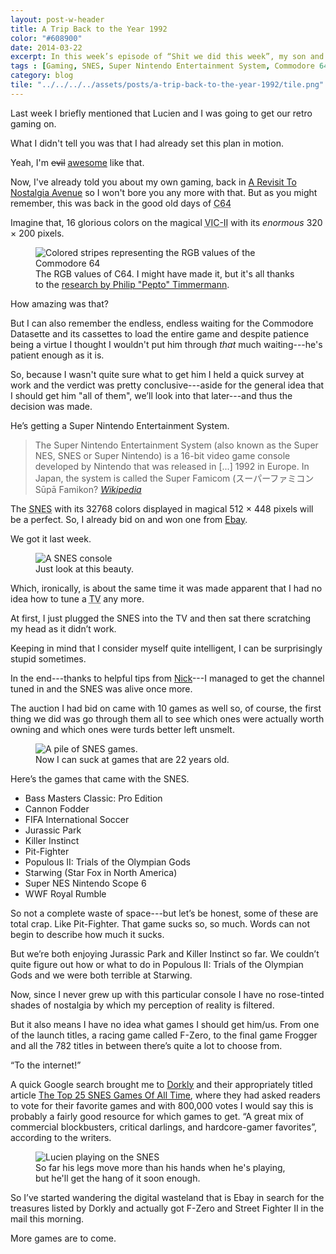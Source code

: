 ```yaml
---
layout: post-w-header
title: A Trip Back to the Year 1992
color: "#608900"
date: 2014-03-22
excerpt: In this week’s episode of “Shit we did this week”, my son and I go back to the year of 1992 to experience some good old fashion gaming.
tags : [Gaming, SNES, Super Nintendo Entertainment System, Commodore 64, C64, Killer Instinct, Jurassic Park, The Abominable Weekly Update]
category: blog
tile: "../../../../assets/posts/a-trip-back-to-the-year-1992/tile.png"
---
```

Last week I briefly mentioned that Lucien and I was going to get our retro gaming on.

What I didn't tell you was that I had already set this plan in motion.

Yeah, I'm <del>evil</del> <ins>awesome</ins> like that.

Now, I've already told you about my own gaming, back in [A Revisit To Nostalgia Avenue][revisit] so I won't bore you any more with that. But as you might remember, this was back in the good old days of <abbr title="Commodore 64">C64</abbr>

Imagine that, 16 glorious colors on the magical <abbr title="MOS Technology VIC-II">VIC-II</abbr> with its *enormous* 320 × 200 pixels.

<div>
<figure>
	<img src="../../../../assets/posts/a-trip-back-to-the-year-1992/c64-color-palette-rgb.png" alt="Colored stripes representing the RGB values of the Commodore 64">
	<figcaption>The RGB values of C64. I might have made it, but it's all thanks to the <a href="http://www.pepto.de/projects/colorvic/">research by Philip "Pepto" Timmermann</a>.</figcaption>
</figure>
</div>

How amazing was that?

But I can also remember the endless, endless waiting for the Commodore Datasette and its cassettes to load the entire game and despite patience being a virtue I thought I wouldn't put him through *that* much waiting---he's patient enough as it is.

So, because I wasn't quite sure what to get him I held a quick survey at work and the verdict was pretty conclusive---aside for the general idea that I should get him "all of them", we’ll look into that later---and thus the decision was made.

He’s getting a Super Nintendo Entertainment System.

>The Super Nintendo Entertainment System (also known as the Super NES, SNES or Super Nintendo) is a 16-bit video game console developed by Nintendo that was released in [...] 1992 in Europe. In Japan, the system is called the Super Famicom (スーパーファミコン Sūpā Famikon? <cite>[Wikipedia][wiki-snes]</cite>

The <abbr title="Super Nintendo Entertainment System">SNES</abbr> with its 32768 colors displayed in magical 512 × 448 pixels will be a perfect. So, I already bid on and won one from [Ebay][ebay].

We got it last week.

<div>
<figure>
	<img src="../../../../assets/posts/a-trip-back-to-the-year-1992/snes-console.jpg" alt="A SNES console">
	<figcaption>Just look at this beauty.</figcaption>
</figure>
</div>

Which, ironically, is about the same time it was made apparent that I had no idea how to tune a <abbr title="Television">TV</abbr> any more.

At first, I just plugged the SNES into the TV and then sat there scratching my head as it didn’t work.

Keeping in mind that I consider myself quite intelligent, I can be surprisingly stupid sometimes.

In the end---thanks to helpful tips from [Nick][nick]---I managed to get the channel tuned in and the SNES was alive once more.

The auction I had bid on came with 10 games as well so, of course, the first thing we did was go through them all to see which ones were actually worth owning and which ones were turds better left unsmelt.

<div>
<figure>
	<img src="../../../../assets/posts/a-trip-back-to-the-year-1992/snes-games.jpg" alt="A pile of SNES games.">
	<figcaption>Now I can suck at games that are 22 years old.</figcaption>
</figure>
</div>

Here’s the games that came with the SNES.

- Bass Masters Classic: Pro Edition
- Cannon Fodder
- FIFA International Soccer
- Jurassic Park
- Killer Instinct
- Pit-Fighter
- Populous II: Trials of the Olympian Gods
- Starwing (Star Fox in North America)
- Super NES Nintendo Scope 6
- WWF Royal Rumble

So not a complete waste of space---but let’s be honest, some of these are total crap. Like Pit-Fighter. That game sucks so, so much. Words can not begin to describe how much it sucks.

But we’re both enjoying Jurassic Park and Killer Instinct so far. We couldn’t quite figure out how or what to do in Populous II: Trials of the Olympian Gods and we were both terrible at Starwing.

Now, since I never grew up with this particular console I have no rose-tinted shades of nostalgia by which my perception of reality is filtered.

But it also means I have no idea what games I should get him/us. From one of the launch titles, a racing game called F-Zero, to the final game Frogger and all the 782 titles in between there’s quite a lot to choose from.

“To the internet!”

A quick Google search brought me to [Dorkly][dorkly] and their appropriately titled article [The Top 25 SNES Games Of All Time][dorkly2], where they had asked readers to vote for their favorite games and with 800,000 votes I would say this is probably a fairly good resource for which games to get. “A great mix of commercial blockbusters, critical darlings, and hardcore-gamer favorites”, according to the writers.

<div>
<figure>
	<img src="../../../../assets/posts/a-trip-back-to-the-year-1992/lucien-playing-snes.jpg" alt="Lucien playing on the SNES">
	<figcaption>So far his legs move more than his hands when he's playing, but he'll get the hang of it soon enough.</figcaption>
</figure>
</div>

So I’ve started wandering the digital wasteland that is Ebay in search for the treasures listed by Dorkly and actually got F-Zero and Street Fighter II in the mail this morning.

More games are to come.


[revisit]: http://fiinixdesign.blogspot.co.uk/2013/01/a-revisit-to-nostalgia-avenue.html
[wiki-snes]: http://en.wikipedia.org/wiki/Super_Nintendo_Entertainment_System
[ebay]: http://www.ebay.co.uk
[nick]: https://twitter.com/WaldorfSixpence
[dorkly]: http://www.dorkly.com/
[dorkly2]: http://www.dorkly.com/article/18621/the-top-25-snes-games-of-all-time